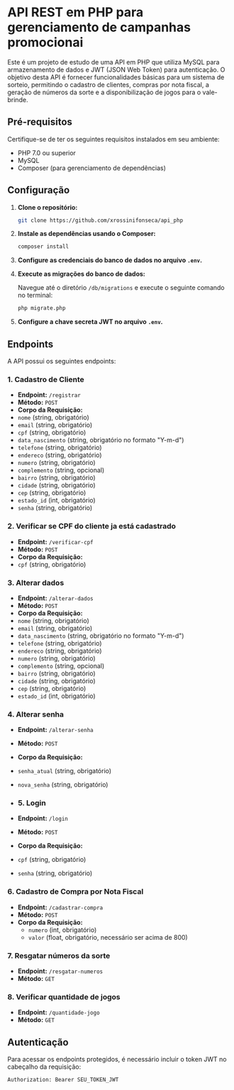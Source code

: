 
# API REST em PHP para gerenciamento de campanhas promocionai

Este é um projeto de estudo de uma API em PHP que utiliza MySQL para armazenamento de dados e JWT (JSON Web Token) para autenticação. O objetivo desta API é fornecer funcionalidades básicas para um sistema de sorteio, permitindo o cadastro de clientes, compras por nota fiscal, a geração de números da sorte e a disponibilização de jogos para o vale-brinde.

## Pré-requisitos

Certifique-se de ter os seguintes requisitos instalados em seu ambiente:

- PHP 7.0 ou superior
- MySQL
- Composer (para gerenciamento de dependências)

## Configuração

1. **Clone o repositório:**

    ```bash
    git clone https://github.com/xrossinifonseca/api_php
    ```

2. **Instale as dependências usando o Composer:**

    ```bash
    composer install
    ```
3. **Configure as credenciais do banco de dados no arquivo `.env`.**


2. **Execute as migrações do banco de dados:**

   Navegue até o diretório `/db/migrations` e execute o seguinte comando no terminal:

   ```bash
   php migrate.php

5. **Configure a chave secreta JWT no arquivo `.env`.**

## Endpoints

A API possui os seguintes endpoints:

### 1. Cadastro de Cliente

- **Endpoint:** `/registrar`
- **Método:** `POST`
- **Corpo da Requisição:**
- `nome` (string, obrigatório)
- `email` (string, obrigatório)
- `cpf` (string, obrigatório)
- `data_nascimento` (string, obrigatório no formato "Y-m-d")
- `telefone` (string, obrigatório)
- `endereco` (string, obrigatório)
- `numero` (string, obrigatório)
- `complemento` (string, opcional)
- `bairro` (string, obrigatório)
- `cidade` (string, obrigatório)
- `cep` (string, obrigatório)
- `estado_id` (int, obrigatório)
- `senha` (string, obrigatório)

### 2. Verificar se CPF do cliente ja está cadastrado
- **Endpoint:** `/verificar-cpf`
- **Método:** `POST`
- **Corpo da Requisição:**
- `cpf` (string, obrigatório)

### 3. Alterar dados
- **Endpoint:** `/alterar-dados`
- **Método:** `POST`
- **Corpo da Requisição:**
- `nome` (string, obrigatório)
- `email` (string, obrigatório)
- `data_nascimento` (string, obrigatório no formato "Y-m-d")
- `telefone` (string, obrigatório)
- `endereco` (string, obrigatório)
- `numero` (string, obrigatório)
- `complemento` (string, opcional)
- `bairro` (string, obrigatório)
- `cidade` (string, obrigatório)
- `cep` (string, obrigatório)
- `estado_id` (int, obrigatório)

### 4. Alterar senha

- **Endpoint:** `/alterar-senha`
- **Método:** `POST`
- **Corpo da Requisição:**
- `senha_atual` (string, obrigatório)
- `nova_senha` (string, obrigatório)

- ### 5. Login
- **Endpoint:** `/login`
- **Método:** `POST`
- **Corpo da Requisição:**
- `cpf` (string, obrigatório)
- `senha` (string, obrigatório)

### 6. Cadastro de Compra por Nota Fiscal

- **Endpoint:** `/cadastrar-compra`
- **Método:** `POST`
- **Corpo da Requisição:**
  - `numero` (int, obrigatório)
  - `valor` (float, obrigatório, necessário ser acima de 800)

### 7. Resgatar números da sorte

- **Endpoint:** `/resgatar-numeros`
- **Método:** `GET`

### 8. Verificar quantidade de jogos

- **Endpoint:** `/quantidade-jogo`
- **Método:** `GET`

## Autenticação

Para acessar os endpoints protegidos, é necessário incluir o token JWT no cabeçalho da requisição:

```bash
Authorization: Bearer SEU_TOKEN_JWT
